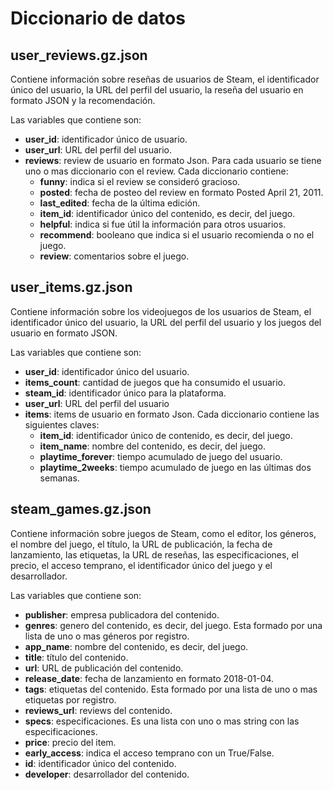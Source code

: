 # Diccionario de datos

## user_reviews.gz.json 

Contiene información sobre reseñas de usuarios de Steam, el identificador único del usuario, la URL del perfil del usuario, la reseña del usuario en formato JSON y la recomendación.

Las variables que contiene son:
- **user_id**: identificador único de usuario.
- **user_url**: URL del perfil del usuario.
- **reviews**: review de usuario en formato Json. Para cada usuario se tiene uno o mas diccionario con el review. Cada diccionario contiene:
    - **funny**: indica si el review se consideró gracioso.
    - **posted**: fecha de posteo del review en formato Posted April 21, 2011.
    - **last_edited**: fecha de la última edición.
    - **item_id**: identificador único del contenido, es decir, del juego.
    - **helpful**: indica si fue útil la información para otros usuarios.
    - **recommend**: booleano que indica si el usuario recomienda o no el juego.
    - **review**: comentarios sobre el juego.

## user_items.gz.json

Contiene información sobre los videojuegos de los usuarios de Steam, el identificador único del usuario, la URL del perfil del usuario y los juegos del usuario en formato JSON.

Las variables que contiene son:
- **user_id**: identificador único del usuario.
- **items_count**: cantidad de juegos que ha consumido el usuario.
- **steam_id**: identificador único para la plataforma.
- **user_url**: URL del perfil del usuario
- **items**: items de usuario en formato Json. Cada diccionario contiene las siguientes claves:
    - **item_id**: identificador único de contenido, es decir, del juego.
    - **item_name**: nombre del contenido, es decir, del juego.
    - **playtime_forever**: tiempo acumulado de juego del usuario.
    - **playtime_2weeks**: tiempo acumulado de juego en las últimas dos semanas.

## steam_games.gz.json 

Contiene información sobre juegos de Steam, como el editor, los géneros, el nombre del juego, el título, la URL de publicación, la fecha de lanzamiento, las etiquetas, la URL de reseñas, las especificaciones, el precio, el acceso temprano, el identificador único del juego y el desarrollador.

Las variables que contiene son:
- **publisher**: empresa publicadora del contenido.
- **genres**: genero del contenido, es decir, del juego. Esta formado por una lista de uno o mas géneros por registro.
- **app_name**: nombre del contenido, es decir, del juego.
- **title**: título del contenido.
- **url**: URL de publicación del contenido.
- **release_date**: fecha de lanzamiento en formato 2018-01-04.
- **tags**: etiquetas del contenido. Esta formado por una lista de uno o mas etiquetas por registro.
- **reviews_url**: reviews del contenido.
- **specs**: especificaciones. Es una lista con uno o mas string con las especificaciones.
- **price**: precio del item.
- **early_access**: indica el acceso temprano con un True/False.
- **id**: identificador único del contenido.
- **developer**: desarrollador del contenido.
